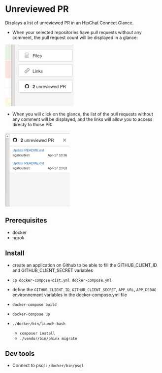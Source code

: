 Unreviewed PR
=============

Displays a list of unreviewed PR in an HipChat Connect Glance.

* When your selected repositories have pull requests without any comment, the pull request count will be displayed in a glance:

![Demo](doc/glance.png)

* When you will click on the glance, the list of the pull requests without any comment will be displayed, and the links will allow you to access directy to those PR:

![Demo](doc/panel.png)

Prerequisites
-------------

* docker
* ngrok

Install
-------

* create an application on Github to be able to fill the GITHUB_CLIENT_ID and GITHUB_CLIENT_SECRET variables
* `cp docker-compose-dist.yml docker-compose.yml`
* define the `GITHUB_CLIENT_ID`, `GITHUB_CLIENT_SECRET`, `APP_URL`, `APP_DEBUG` environnement variables in the docker-compose.yml file 
* `docker-compose build`
* `docker-compose up`
* `./docker/bin/launch-bash`

    * `composer install`
    * `./vendor/bin/phinx migrate`

Dev tools
---------

* Connect to psql : `/docker/bin/psql`
